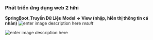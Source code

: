
### **Phát triển ứng dụng web 2 hihi**


**SpringBoot_Truyền Dữ Liệu Model -> View (nhập, hiển thị thông tin cá nhân)**
![enter image description here](https://files.catbox.moe/1o7sfq.png)
*result*


![enter image description here](https://files.catbox.moe/46gf5f.png)
